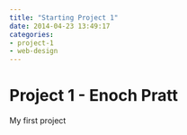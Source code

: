 ```yaml
---
title: "Starting Project 1"
date: 2014-04-23 13:49:17
categories:
- project-1
- web-design
---
```


# Project 1 - Enoch Pratt

My first project